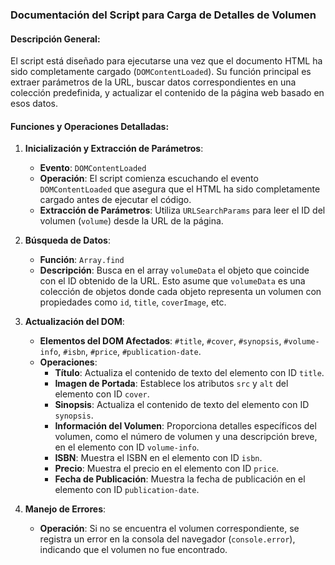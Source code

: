 ### Documentación del Script para Carga de Detalles de Volumen

#### Descripción General:
El script está diseñado para ejecutarse una vez que el documento HTML ha sido completamente cargado (`DOMContentLoaded`). Su función principal es extraer parámetros de la URL, buscar datos correspondientes en una colección predefinida, y actualizar el contenido de la página web basado en esos datos.

#### Funciones y Operaciones Detalladas:

1. **Inicialización y Extracción de Parámetros**:
   - **Evento**: `DOMContentLoaded`
   - **Operación**: El script comienza escuchando el evento `DOMContentLoaded` que asegura que el HTML ha sido completamente cargado antes de ejecutar el código.
   - **Extracción de Parámetros**: Utiliza `URLSearchParams` para leer el ID del volumen (`volume`) desde la URL de la página.

2. **Búsqueda de Datos**:
   - **Función**: `Array.find`
   - **Descripción**: Busca en el array `volumeData` el objeto que coincide con el ID obtenido de la URL. Esto asume que `volumeData` es una colección de objetos donde cada objeto representa un volumen con propiedades como `id`, `title`, `coverImage`, etc.

3. **Actualización del DOM**:
   - **Elementos del DOM Afectados**: `#title`, `#cover`, `#synopsis`, `#volume-info`, `#isbn`, `#price`, `#publication-date`.
   - **Operaciones**:
     - **Título**: Actualiza el contenido de texto del elemento con ID `title`.
     - **Imagen de Portada**: Establece los atributos `src` y `alt` del elemento con ID `cover`.
     - **Sinopsis**: Actualiza el contenido de texto del elemento con ID `synopsis`.
     - **Información del Volumen**: Proporciona detalles específicos del volumen, como el número de volumen y una descripción breve, en el elemento con ID `volume-info`.
     - **ISBN**: Muestra el ISBN en el elemento con ID `isbn`.
     - **Precio**: Muestra el precio en el elemento con ID `price`.
     - **Fecha de Publicación**: Muestra la fecha de publicación en el elemento con ID `publication-date`.

4. **Manejo de Errores**:
   - **Operación**: Si no se encuentra el volumen correspondiente, se registra un error en la consola del navegador (`console.error`), indicando que el volumen no fue encontrado.
